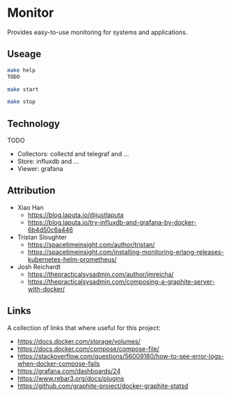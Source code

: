 # Monitor

Provides easy-to-use monitoring for systems and applications.

## Useage

```bash
make help
TODO
```

```bash
make start
```

```bash
make stop
```

## Technology

TODO

* Collectors:   collectd and telegraf and ...
* Store:        influxdb and ...
* Viewer:       grafana

## Attribution

* Xiao Han
    * https://blog.laputa.io/@justlaputa
    * https://blog.laputa.io/try-influxdb-and-grafana-by-docker-6b4d50c6a446
* Tristan Sloughter 
    * https://spacetimeinsight.com/author/tristan/
    * https://spacetimeinsight.com/installing-monitoring-erlang-releases-kubernetes-helm-prometheus/
* Josh Reichardt
    * https://thepracticalsysadmin.com/author/jmreicha/
    * https://thepracticalsysadmin.com/composing-a-graphite-server-with-docker/
## Links

A collection of links that where useful for this project:

* https://docs.docker.com/storage/volumes/
* https://docs.docker.com/compose/compose-file/
* https://stackoverflow.com/questions/56009180/how-to-see-error-logs-when-docker-compose-fails
* https://grafana.com/dashboards/24
* https://www.rebar3.org/docs/plugins
* https://github.com/graphite-project/docker-graphite-statsd
